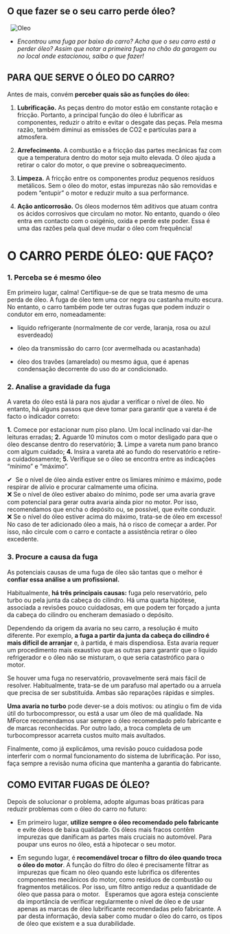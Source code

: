 ## O que fazer se o seu carro perde óleo?
&nbsp;
![Oleo](https://www.oficinasmforce.pt/uploads/subcanais2/dreamstime_xl_154358115.jpg)

- *Encontrou uma fuga por baixo do carro? Acha que o seu carro está a perder óleo? Assim que notar a primeira fuga no chão da garagem ou no local onde estacionou, saiba o que fazer!*

## PARA QUE SERVE O ÓLEO DO CARRO?

Antes de mais, convém **perceber quais são as funções do óleo:**

1. **Lubrificação.** As peças dentro do motor estão em constante rotação e fricção. Portanto, a principal função do óleo é lubrificar as componentes, reduzir o atrito e evitar o desgate das peças. Pela mesma razão, também diminui as emissões de CO2 e partículas para a atmosfera.

2. **Arrefecimento.** A combustão e a fricção das partes mecânicas faz com que a temperatura dentro do motor seja muito elevada. O óleo ajuda a retirar o calor do motor, o que previne o sobreaquecimento.

3. **Limpeza.** A fricção entre os componentes produz pequenos resíduos metálicos. Sem o óleo do motor, estas impurezas não são removidas e podem “entupir” o motor e reduzir muito a sua performance.

4. **Ação anticorrosão.** Os óleos modernos têm aditivos que atuam contra os ácidos corrosivos que circulam no motor. No entanto, quando o óleo entra em contacto com o oxigénio, oxida e perde este poder. Essa é uma das razões pela qual deve mudar o óleo com frequência!

# O CARRO PERDE ÓLEO: QUE FAÇO?

### 1. Perceba se é mesmo óleo

Em primeiro lugar, calma! Certifique-se de que se trata mesmo de uma perda de óleo. A fuga de óleo tem uma cor negra ou castanha muito escura. No entanto, o carro também pode ter outras fugas que podem induzir o condutor em erro, nomeadamente: 

- líquido refrigerante (normalmente de cor verde, laranja, rosa ou azul esverdeado)

- óleo da transmissão do carro (cor avermelhada ou acastanhada)

- óleo dos travões (amarelado) ou mesmo água, que é apenas condensação decorrente do uso do ar condicionado.

### 2. Analise a gravidade da fuga

A vareta do óleo está lá para nos ajudar a verificar o nível de óleo. No entanto, há alguns passos que deve tomar para garantir que a vareta é de facto o indicador correto:

**1.** Comece por estacionar num piso plano. Um local inclinado vai dar-lhe leituras erradas;
**2.** Aguarde 10 minutos com o motor desligado para que o óleo descanse dentro do reservatório;
**3.** Limpe a vareta num pano branco com algum cuidado;
**4.** Insira a vareta até ao fundo do reservatório e retire-a cuidadosamente;
**5.** Verifique se o óleo se encontra entre as indicações “mínimo” e “máximo”.

 ✔ ️ Se o nível de óleo ainda estiver entre os limiares mínimo e máximo, pode respirar de alívio e procurar calmamente uma oficina.
</br>
 ❌ Se o nível de óleo estiver abaixo do mínimo, pode ser uma avaria grave com potencial para gerar outra avaria ainda pior no motor. Por isso, recomendamos que encha o depósito ou, se possível, que evite conduzir. 
</br>
 ❌ Se o nível do óleo estiver acima do máximo, trata-se de óleo em excesso! No caso de ter adicionado óleo a mais, há o risco de começar a arder. Por isso, não circule com o carro e contacte a assistência retirar o óleo excedente.

### 3. Procure a causa da fuga

As potenciais causas de uma fuga de óleo são tantas que o melhor é **confiar essa análise a um profissional.**
  
Habitualmente, **há três principais causas:** fuga pelo reservatório, pelo turbo ou pela junta da cabeça do cilindro. Há uma quarta hipótese, associada a revisões pouco cuidadosas, em que podem ter forçado a junta da cabeça do cilindro ou encheram demasiado o depósito. 

Dependendo da origem da avaria no seu carro, a resolução é muito diferente.  Por exemplo, **a fuga a partir da junta da cabeça do cilindro é mais difícil de arranjar** e, à partida, é mais dispendiosa. Esta avaria requer um procedimento mais exaustivo que as outras para garantir que o líquido refrigerador e o óleo não se misturam, o que seria catastrófico para o motor.

Se houver uma fuga no reservatório, provavelmente será mais fácil de resolver. Habitualmente, trata-se de um parafuso mal apertado ou a arruela que precisa de ser substituída. Ambas são reparações rápidas e simples.

**Uma avaria no turbo** pode dever-se a dois motivos: ou atingiu o fim de vida útil do turbocompressor, ou está a usar um óleo de má qualidade. Na MForce recomendamos usar sempre o óleo recomendado pelo fabricante e de marcas reconhecidas. Por outro lado, a troca completa de um turbocompressor acarreta custos muito mais avultados.

Finalmente, como já explicámos, uma revisão pouco cuidadosa pode interferir com o normal funcionamento do sistema de lubrificação. Por isso, faça sempre a revisão numa oficina que mantenha a garantia do fabricante.

## COMO EVITAR FUGAS DE ÓLEO? 

Depois de solucionar o problema, adopte algumas boas práticas para reduzir problemas com o óleo do carro no futuro:

- Em primeiro lugar, **utilize sempre o óleo recomendado pelo fabricante** e evite óleos de baixa qualidade. Os óleos mais fracos contêm impurezas que danificam as partes mais cruciais no automóvel. Para poupar uns euros no óleo, está a hipotecar o seu motor.

- Em segundo lugar, é **recomendável trocar o filtro do óleo quando troca o óleo do motor**. A função do filtro do óleo é precisamente filtrar as impurezas que ficam no óleo quando este lubrifica os diferentes componentes mecânicos do motor, como resíduos de combustão ou fragmentos metálicos. Por isso, um filtro antigo reduz a quantidade de óleo que passa para o motor.
&nbsp;
Esperamos que agora esteja consciente da importância de verificar regularmente o nível de óleo e de usar apenas as marcas de óleo lubrificante recomendadas pelo fabricante. A par desta informação, devia saber como mudar o óleo do carro, os tipos de óleo que existem e a sua durabilidade.
